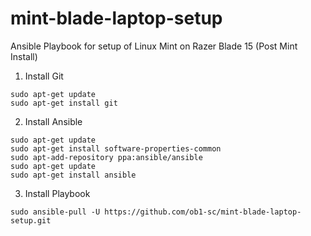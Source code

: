 # mint-blade-laptop-setup
Ansible Playbook for setup of Linux Mint on Razer Blade 15 (Post Mint Install)

1. Install Git
```
sudo apt-get update
sudo apt-get install git
```

2. Install Ansible
```
sudo apt-get update
sudo apt-get install software-properties-common
sudo apt-add-repository ppa:ansible/ansible
sudo apt-get update
sudo apt-get install ansible
```

3. Install Playbook
```
sudo ansible-pull -U https://github.com/ob1-sc/mint-blade-laptop-setup.git
```
